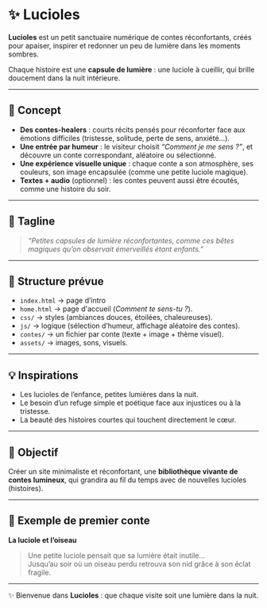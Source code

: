 # ✨ Lucioles  

**Lucioles** est un petit sanctuaire numérique de contes réconfortants, créés pour apaiser, inspirer et redonner un peu de lumière dans les moments sombres.  

Chaque histoire est une **capsule de lumière** : une luciole à cueillir, qui brille doucement dans la nuit intérieure.  

---

## 🌌 Concept  

- **Des contes-healers** : courts récits pensés pour réconforter face aux émotions difficiles (tristesse, solitude, perte de sens, anxiété…).  
- **Une entrée par humeur** : le visiteur choisit *“Comment je me sens ?”*, et découvre un conte correspondant, aléatoire ou sélectionné.  
- **Une expérience visuelle unique** : chaque conte a son atmosphère, ses couleurs, son image encapsulée (comme une petite luciole magique).  
- **Textes + audio** (optionnel) : les contes peuvent aussi être écoutés, comme une histoire du soir.  

---

## 🌱 Tagline  

> *“Petites capsules de lumière réconfortantes, comme ces bêtes magiques qu’on observait émerveillés étant enfants.”*  

---

## 📂 Structure prévue  

- `index.html` → page d’intro
- `home.html` → page d'accueil (*Comment te sens-tu ?*).  
- `css/` → styles (ambiances douces, étoilées, chaleureuses).  
- `js/` → logique (sélection d’humeur, affichage aléatoire des contes).  
- `contes/` → un fichier par conte (texte + image + thème visuel).  
- `assets/` → images, sons, visuels.  

---

## 💡 Inspirations  

- Les lucioles de l’enfance, petites lumières dans la nuit.  
- Le besoin d’un refuge simple et poétique face aux injustices ou à la tristesse.  
- La beauté des histoires courtes qui touchent directement le cœur.  

---

## 🚀 Objectif  

Créer un site minimaliste et réconfortant, une **bibliothèque vivante de contes lumineux**, qui grandira au fil du temps avec de nouvelles lucioles (histoires).  

---

## 📖 Exemple de premier conte  

**La luciole et l’oiseau**  
> Une petite luciole pensait que sa lumière était inutile…  
> Jusqu’au soir où un oiseau perdu retrouva son nid grâce à son éclat fragile.  

---

✨ Bienvenue dans **Lucioles** : que chaque visite soit une lumière dans la nuit.
